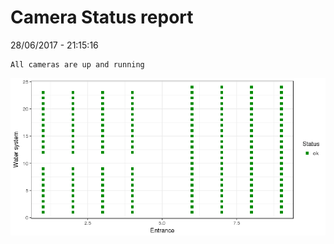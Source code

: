 Camera Status report
================
28/06/2017 - 21:15:16

    All cameras are up and running

![](camreport_files/figure-markdown_github/unnamed-chunk-2-1.png)
